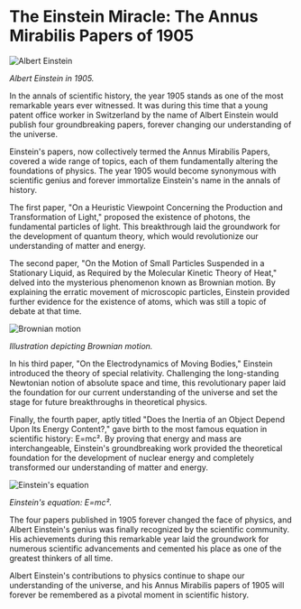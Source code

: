 # The Einstein Miracle: The Annus Mirabilis Papers of 1905

![Albert Einstein](/img/1696007421564.png)

*Albert Einstein in 1905.*

In the annals of scientific history, the year 1905 stands as one of the most remarkable years ever witnessed. It was during this time that a young patent office worker in Switzerland by the name of Albert Einstein would publish four groundbreaking papers, forever changing our understanding of the universe.

Einstein's papers, now collectively termed the Annus Mirabilis Papers, covered a wide range of topics, each of them fundamentally altering the foundations of physics. The year 1905 would become synonymous with scientific genius and forever immortalize Einstein's name in the annals of history.

The first paper, "On a Heuristic Viewpoint Concerning the Production and Transformation of Light," proposed the existence of photons, the fundamental particles of light. This breakthrough laid the groundwork for the development of quantum theory, which would revolutionize our understanding of matter and energy.

The second paper, "On the Motion of Small Particles Suspended in a Stationary Liquid, as Required by the Molecular Kinetic Theory of Heat," delved into the mysterious phenomenon known as Brownian motion. By explaining the erratic movement of microscopic particles, Einstein provided further evidence for the existence of atoms, which was still a topic of debate at that time.

 ![Brownian motion](/img/1696007428677.png)

 *Illustration depicting Brownian motion.*

In his third paper, "On the Electrodynamics of Moving Bodies," Einstein introduced the theory of special relativity. Challenging the long-standing Newtonian notion of absolute space and time, this revolutionary paper laid the foundation for our current understanding of the universe and set the stage for future breakthroughs in theoretical physics.

Finally, the fourth paper, aptly titled "Does the Inertia of an Object Depend Upon Its Energy Content?," gave birth to the most famous equation in scientific history: E=mc². By proving that energy and mass are interchangeable, Einstein's groundbreaking work provided the theoretical foundation for the development of nuclear energy and completely transformed our understanding of matter and energy.

 ![Einstein's equation](/img/1696007436084.png)

 *Einstein's equation: E=mc².*

The four papers published in 1905 forever changed the face of physics, and Albert Einstein's genius was finally recognized by the scientific community. His achievements during this remarkable year laid the groundwork for numerous scientific advancements and cemented his place as one of the greatest thinkers of all time.

Albert Einstein's contributions to physics continue to shape our understanding of the universe, and his Annus Mirabilis papers of 1905 will forever be remembered as a pivotal moment in scientific history.